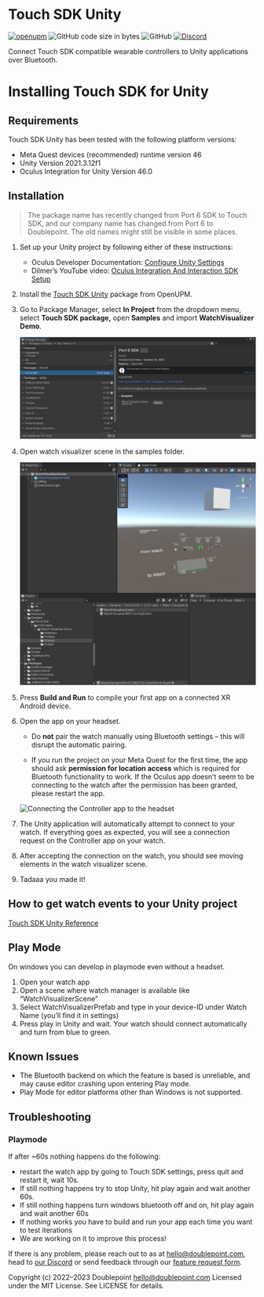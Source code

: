 # Touch SDK Unity

[![openupm](https://img.shields.io/npm/v/io.port6.sdk?label=openupm&registry_uri=https://package.openupm.com)](https://openupm.com/packages/io.port6.sdk/)
![GitHub code size in bytes](https://img.shields.io/github/languages/code-size/doublepointlab/touch-sdk-unity)
![GitHub](https://img.shields.io/github/license/doublepointlab/touch-sdk-unity)
[![Discord](https://img.shields.io/discord/869474617729875998)](https://chat.doublepoint.com)

Connect Touch SDK compatible wearable controllers to Unity applications over Bluetooth.

# Installing Touch SDK for Unity

## Requirements

Touch SDK Unity has been tested with the following platform versions:

- Meta Quest devices (recommended) runtime version 46
- Unity Version 2021.3.12f1
- Oculus Integration for Unity Version 46.0

## Installation

> The package name has recently changed from Port 6 SDK to Touch SDK, and our company name has changed from Port 6 to Doublepoint. The old names might still be visible in some places.

1. Set up your Unity project by following either of these instructions:

    - Oculus Developer Documentation: [Configure Unity Settings](https://developer.oculus.com/documentation/unity/unity-conf-settings/)
    - Dilmer’s YouTube video: [Oculus Integration And Interaction SDK Setup](https://www.youtube.com/watch?v=xuGGfl1vJ28)

2. Install the [Touch SDK Unity](https://openupm.com/packages/io.port6.sdk/) package from OpenUPM.

<!--[https://port6.io/sdk/download](https://port6.io/sdk/download)

3. Open the downloaded file
4. Import everything when prompted.

    ![Untitled](Untitled.png)

5. [OpenUPM](https://openupm.com/packages/io.port6.sdk/) Scope Register will be automaticaly added to download the current package

    ![Untitled](Untitled%201.png) -->

3. Go to Package Manager, select **In Project** from the dropdown menu, select **Touch SDK package,** open **Samples** and import **WatchVisualizer Demo**.

    ![Untitled](docs/Untitled%202.png)

7. Open watch visualizer scene in the samples folder.

    ![Untitled](docs/Untitled%203.png)

<!-- 8. If you have several watches or issues connecting to watch you can type in the Device ID in the Watch Name Field. You’ll find the device ID in the Touch SDK watch app settings

    ![Untitled](docs/Untitled%204.png) -->

5. Press **Build and Run** to compile your first app on a connected XR Android device.
10. Open the app on your headset.


    - Do **not** pair the watch manually using Bluetooth settings – this will disrupt the automatic pairing.

    - If you run the project on your Meta Quest for the first time, the app should ask **permission for location access** which is required for Bluetooth functionality to work. If the Oculus app doesn’t seem to be connecting to the watch after the permission has been granted, please restart the app.

    ![Connecting the Controller app to the headset](docs/video.gif)

11. The Unity application will automatically attempt to connect to your watch. If everything goes as expected, you will see a connection request on the Controller app on your watch.
12. After accepting the connection on the watch, you should see moving elements in the watch visualizer scene.
13. Tadaaa you made it!

## How to get watch events to your Unity project

[Touch SDK Unity Reference](docs/Reference.md)

## Play Mode

On windows you can develop in playmode even without a headset.

1. Open your watch app
2. Open a scene where watch manager is available like “WatchVisualizerScene”
3. Select WatchVisualizerPrefab and type in your device-ID under Watch Name (you’ll find it in settings)
4. Press play in Unity and wait. Your watch should connect automatically and turn from blue to green.
<!-- 5. If everything worked it should look like this

[IMG_4599.mp4](docs/IMG_4599.mp4) -->

<!-- > If nothing happens go to [troubleshooting](https://www.notion.so/Getting-the-Watch-App-1467cc771be542c1aafd4f1d395625c0). -->

## Known Issues

- The Bluetooth backend on which the feature is based is unreliable, and may cause editor crashing upon entering Play mode.
- Play Mode for editor platforms other than Windows is not supported.

## Troubleshooting

### Playmode

If after ~60s nothing happens do the following:

- restart the watch app by going to Touch SDK settings, press quit and restart it, wait 10s.
- If still nothing happens try to stop Unity, hit play again and wait another 60s.
- If still nothing happens turn windows bluetooth off and on, hit play again and wait another 60s
- If nothing works you have to build and run your app each time you want to test iterations
- We are working on it to improve this process!


If there is any problem, please reach out to as at hello@doublepoint.com, head to [our Discord](https://chat.doublepoint.com) or send feedback through our [feature request form](https://wtqs2o76hbt.typeform.com/to/M8L2PM6A).


Copyright (c) 2022–2023 Doublepoint <hello@doublepoint.com>
Licensed under the MIT License. See LICENSE for details.